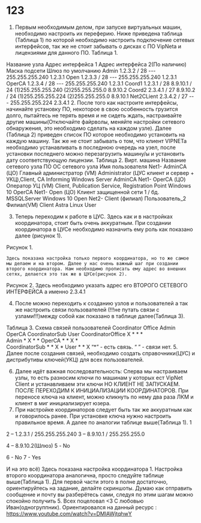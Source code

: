 # 123
1.	Первым необходимым делом, при запуске виртуальных машин, необходимо настроить их переферию. Ниже приведена таблица (Таблица 1) по которой необходимо настроить подключение сетевых интерфейсов, так же не стоит забывать о дисках с ПО VipNeta и лицензиями для данного ПО.
	Таблица 1.
	
Название узла	Адрес интерфейса 1	Адрес интерфейса 2(По наличию)	Маска подсети	Шлюз по умолчанию
Admin	1.2.3.2 / 28	---	255.255.255.240	1.2.3.1
Open	1.2.3.3 / 28	---	255.255.255.240	1.2.3.1
OperCA	1.2.3.4 / 28	---	255.255.255.240	1.2.3.1
Coord1	1.2.3.1 / 28	8.9.10.1 / 24	(1)255.255.255.240
(2)255.255.255.0	8.9.10.2
Coord2	2.3.4.1 / 27	8.9.10.2 / 24	(1)255.255.255.224
(2)255.255.255.0	8.9.10.1
Net2CLient	2.3.4.2 / 27	---	255.255.255.224	2.3.4.1
2. После того как настроите интерфейсы, начинайте установку ПО, некоторое в свою особенность грузится долго, пытайтесь не терять время и не сидеть ждать, настраивайте другие машины(Отключайте файрволы, меняйте настройки сетевого обнаружения, это необходимо сделать на каждом узле). Далее (Таблица 2) приведен список ПО которое необходимо установить на каждую машину. Так же не стоит забывать о том, что клиент VIPNETa необходимо устанавливать в последнюю очередь на узел, после установки последнего можно перезагрузить машину/ы и установить дату соответствующую лицензии.
Таблица 2.
Вирт. машина	Название сетевого узла	ПО	ОС сетевого узла	Имя пользователя
Net1-  AdminCA (ЦО)	Главный  администратор  (VM)	Administrator  (ЦУС клиент и сервер + УКЦ),Client,  CA Informing	Windows Server	AdminCA
Net1-  OperCA  (ЦО)	Оператор УЦ  (VM)	Client,  Publication  Service, Registration  Point	Windows 10	OperCA
Net1-  Open (ЦО)	Клиент защищенной сети 1 / бд.	MSSQLServer	Windows 10	Open
Net2- Client  (филиал)	Пользователь_2 Филиал(VM)	Client	Astra Linux	User

3. Теперь переходим к работе в ЦУС. Здесь как и в настройках координатора, стоит быть очень аккуратным. При создании координатора в ЦУСе необходимо назначить ему роль как показано далее (рисунок 1).

Рисунок 1.

	Здесь показана настройка только первого координатора, но то же самое мы делаем и на втором. Далее у нас очень важный шаг при создании второго координатора. Нам необходимо прописать ему адрес во внешних сетях, делается это так же в ЦУСе(рисунок 2).
Рисунок 2.
Здесь необходимо указать адрес его ВТОРОГО СЕТЕВОГО ИНТЕРФЕЙСА а именно 2.3.4.1

4. После можно переходить к созданию узлов и пользователей а так же настроить связи пользователей (!!!не путать связи с узлами!!!)между собой как показано в таблице далее(Таблица 3).

Таблица 3.
Схема связей пользователей	Coordinator Office	Admin	OperCA	CoordinatorSub	User
CoordinatorOffice	X	*	*	*	
Admin	*	X	*		*
OperCA	*	*	X	*	
CoordinatorSub	*		*	X	*
User		*		*	X
“*” - есть связь.
“ ” - связи нет.
5. Далее после создания связей, необходимо создать справочники(ЦУС) и дистрибутивы ключей(УКЦ) для всех пользователей.

6. Далее идёт важная последовательность: Сперва мы настраиваем узлы, то есть разносим ключи по машинам у которых ест VipNet Client и устанавливаем эти ключи НО КЛИЕНТ НЕ ЗАПУСКАЕМ. ПОСЛЕ ПЕРЕХОДИМ К ИНИЦИАЛИЗАЦИИ КООРДИНАТОРОВ. При переносе ключа на клиент, можно кликнуть по нему два раза ЛКМ и клиент в миг инициализирует юзера.
7. При настройке координаторов следует быть так же аккуратным как и говорилось ранее. При установке ключа нужно настроить правильное время. А далее по аналогии таблице выше(Таблица 1).
1


















2 – 1.2.3.1 / 255.255.255.240
3 – 8.9.10.1 / 255.255.255.0



4 – 8.9.10.2(Шлюз)
5 -  No























6 - No
7 -  Yes

И на это всё)
Здесь показана настройка координатора 1. Настройка второго координатора аналогична, просто следуйте таблице выше(Таблица 1).
Для первой части этого в полне достаточно, ориентируйтесь на задание, делайте скриншоты.
Думаю как отправить сообщение и почту вы разберётесь сами, следуя по этим шагам можно спокойно получить 5.
Всех поцеловал <3
С любовью Иван(одногруппник).
Ориентировался на данный ресурс :
https://www.youtube.com/watch?v=DMlAWjtqhwY
